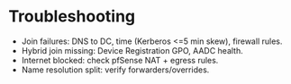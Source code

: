 # Troubleshooting

- Join failures: DNS to DC, time (Kerberos <=5 min skew), firewall rules.
- Hybrid join missing: Device Registration GPO, AADC health.
- Internet blocked: check pfSense NAT + egress rules.
- Name resolution split: verify forwarders/overrides.
